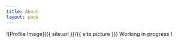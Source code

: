 ```yaml
---
title: About
layout: page
---
```

![Profile Image]({{ site.url }}/{{ site.picture }})
Working in progress !
